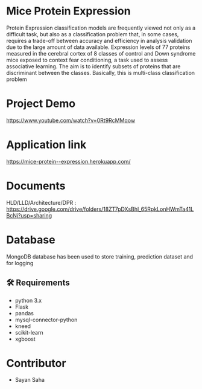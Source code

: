 # Mice Protein Expression

Protein Expression classification models are frequently viewed not only as a difficult
task, but also as a classification problem that, in some cases, requires a trade-off
between accuracy and efficiency in analysis validation due to the large amount of data
available.
Expression levels of 77 proteins measured in the cerebral cortex of 8 classes of control
and Down syndrome mice exposed to context fear conditioning, a task used to assess
associative learning.
The aim is to identify subsets of proteins that are discriminant between the classes.
Basically, this is multi-class classification problem

# Project Demo
https://www.youtube.com/watch?v=0Rt9RcMMqow

# Application link
https://mice-protein--expression.herokuapp.com/

# Documents
HLD/LLD/Architecture/DPR : https://drive.google.com/drive/folders/18ZT7pDXsBhl_65RpkLonHWmTa41LBcNj?usp=sharing

# Database
MongoDB database has been used to store training, prediction dataset and for logging
## :hammer_and_wrench: Requirements
- python 3.x
- Flask
- pandas
- mysql-connector-python
- kneed
- scikit-learn
- xgboost

# Contributor
- Sayan Saha
